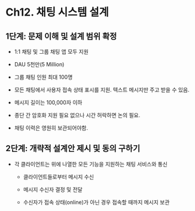 # Ch12. 채팅 시스템 설계

## 1단계: 문제 이해 및 설계 범위 확정

- 1:1 채팅 및 그룹 채팅 앱 모두 지원

- DAU 5천만(5 Million)

- 그룹 채팅 인원 최대 100명

- 모든 채팅에서 사용자 접속 상태 표시를 지원. 텍스트 메시지만 주고 받을 수 있음.

- 메시지 길이는 100,000자 이하

- 종단 간 암호화 지원 필요 없으나 시간 허락하면 논의 필요.

- 채팅 이력은 영원히 보관되어야함.

## 2단계: 개략적 설계안 제시 및 동의 구하기

- 각 클라이언트는 위에 나열한 모든 기능을 지원하는 채팅 서비스와 통신

  - 클라이언트들로부터 메시지 수신

  - 메시지 수신자 결정 및 전달

  - 수신자가 접속 상태(online)가 아닌 경우 접속할 때까지 메시지 보관
